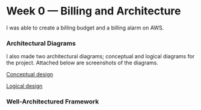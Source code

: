 # Week 0 — Billing and Architecture
I was able to create a billing budget and a billing alarm on AWS. 


### Architectural Diagrams
I also made two architectural diagrams; conceptual and logical diagrams for the project. Attached below are screenshots of the diagrams. 

[Conceptual design](/journal/Cruddur%20-%20Conceptual%20Design.jpg)

[Logical design](/journal/Cruddur%20-%20Logical%20design.jpeg)


### Well-Architectured Framework